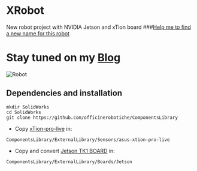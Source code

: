 # XRobot
New robot project with NVIDIA Jetson and xTion board
###[Help me to find a new name for this robot](https://github.com/rbonghi/XRobot/issues/1)

# Stay tuned on my [Blog](http://raffaello.officinerobotiche.it)

![Robot](https://github.com/rbonghi/XRobot/blob/master/images/XRobot.png)

## Dependencies and installation
```
mkdir SolidWorks
cd SolidWorks
git clone https://github.com/officinerobotiche/ComponentsLibrary
```
- Copy [xTion-pro-live](https://grabcad.com/library/asus-xtion-pro-live) in:
```
ComponentsLibrary/ExternalLibrary/Sensors/asus-xtion-pro-live
```
- Copy and convert [Jetson TK1 BOARD](http://developer.download.nvidia.com/embedded/jetson/TK1/docs/Jetson_TK1_FabD_3D.stp) in:
```
ComponentsLibrary/ExternalLibrary/Boards/Jetson
```
